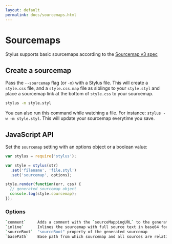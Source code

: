 ```yaml
---
layout: default
permalink: docs/sourcemaps.html
---
```


# Sourcemaps

Stylus supports basic sourcemaps according to the [Sourcemap v3 spec](https://docs.google.com/document/d/1U1RGAehQwRypUTovF1KRlpiOFze0b-_2gc6fAH0KY0k)

## Create a sourcemap

Pass the `--sourcemap` flag (or `-m`) with a Stylus file. This will create a `style.css` file, and a `style.css.map` file as siblings to your `style.styl` and place a sourcemap link at the bottom of `style.css` to your sourcemap.

```bash
stylus -m style.styl
```

You can also run this command while watching a file. For instance: `stylus -w -m style.styl`. This will update your sourcemap everytime you save.

## JavaScript API

Set the `sourcemap` setting with an options object or a boolean value:

```js
var stylus = require('stylus');

var style = stylus(str)
  .set('filename', 'file.styl')
  .set('sourcemap', options);

style.render(function(err, css) {
  // generated sourcemap object
  console.log(style.sourcemap);
});
```

### Options

```bash
`comment`     Adds a comment with the `sourceMappingURL` to the generated CSS (default: `true`)
`inline`      Inlines the sourcemap with full source text in base64 format (default: `false`)
`sourceRoot`  "sourceRoot" property of the generated sourcemap
`basePath`    Base path from which sourcemap and all sources are relative (default: `.`)
```
